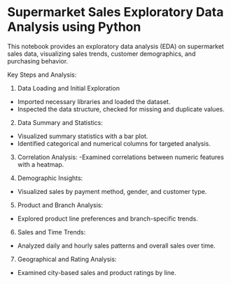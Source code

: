# Supermarket Sales Exploratory Data Analysis using Python

This notebook provides an exploratory data analysis (EDA) on supermarket sales data, visualizing sales trends, customer demographics, and purchasing behavior.

Key Steps and Analysis:
1. Data Loading and Initial Exploration
- Imported necessary libraries and loaded the dataset.
- Inspected the data structure, checked for missing and duplicate values.

2. Data Summary and Statistics:
- Visualized summary statistics with a bar plot.
- Identified categorical and numerical columns for targeted analysis.

3. Correlation Analysis:
-Examined correlations between numeric features with a heatmap.

4. Demographic Insights:
- Visualized sales by payment method, gender, and customer type.

5. Product and Branch Analysis:
- Explored product line preferences and branch-specific trends.

6. Sales and Time Trends:
- Analyzed daily and hourly sales patterns and overall sales over time.

7. Geographical and Rating Analysis:
- Examined city-based sales and product ratings by line.
